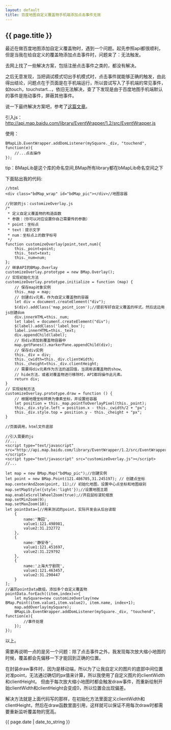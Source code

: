 ```yaml
---
layout: default
title: 百度地图自定义覆盖物手机端添加点击事件无效
---
```


<h2>{{ page.title }}</h2>

最近在做百度地图添加自定义覆盖物时，遇到一个问题。起先参照api都很顺利，但是当我在给自定义的覆盖物添加点击事件时，问题来了：无法触发。

去网上找了一些解决方案，包括注册点击事件之类的，都没有解决。

之后无意发现，当把调试模式切出手机模式时，点击事件就能够正确的触发，由此得出结论，问题点在于页面是在手机端运行，所以尝试写入了手机端的常见事件，如touch，touchstart...，依旧无法解决，查了下发现是由于百度地图手机端默认的事件是拖动事件，屏蔽其他事件。

说一下最终解决方案吧，参考了[这篇文章](http://www.catcoder.com/2017/07/28/bmap-myself-square-cannot-click/)。

引入js：http://api.map.baidu.com/library/EventWrapper/1.2/src/EventWrapper.js

使用：
```
BMapLib.EventWrapper.addDomListener(mySquare._div, "touchend", function(e){
    //...点击操作
});
```
tip：BMapLib是这个库的命名空间,BMap所有library都在bMapLib命名空间之下

下面贴出我的代码:
```
//html
<div class="bdMap_wrap" id="bdMap_pic"></div>//地图容器
```
```
//封装的js：customizeOverlay.js
/* 
 * 定义自定义覆盖物的构造函数
 * 参数：（你可以对应设置你自己需要传的参数）
 * point：坐标点
 * text：提示文字
 * num：坐标点上的数字标号
 */
function customizeOverlay(point,text,num){
    this._point=point;
    this._text=text;
    this._num=num;
};
// 继承API的BMap.Overlay 
customizeOverlay.prototype = new BMap.Overlay();
// 实现初始化方法  
customizeOverlay.prototype.initialize = function (map) {    
    // 保存map对象实例   
    this._map = map;        
    // 创建div元素，作为自定义覆盖物的容器   
    let div = document.createElement("div");    
    $(div).addClass('map_point_icon');//提前写好自定义覆盖的样式，然后这边用js创建dom
    div.innerHTML=this._num;
    let label = document.createElement("div");
    $(label).addClass('label_box');
    label.innerHTML=this._text;
    div.appendChild(label);
    // 将div添加到覆盖物容器中   
    map.getPanes().markerPane.appendChild(div);
    // 保存div实例   
    this._div = div;
    this._cwidth=this._div.clientWidth;
    this._cheight=this._div.clientHeight;
    // 需要将div元素作为方法的返回值，当调用该覆盖物的show、   
    // hide方法，或者对覆盖物进行移除时，API都将操作此元素。   
    return div;
}
// 实现绘制方法   
customizeOverlay.prototype.draw = function () {    
    // 根据地理坐标转换为像素坐标，并设置给容器    
    let position = this._map.pointToOverlayPixel(this._point);      
    this._div.style.left = position.x - this._cwidth/2 + "px";    
    this._div.style.top = position.y - this._cheight + "px";    
}
```
```
//页面调用，html文件底部

//引入需要的js
//...
<script type="text/javascript" src="http://api.map.baidu.com/library/EventWrapper/1.2/src/EventWrapper.js"></script>
<script type="text/javascript" src="customizeOverlay.js"></script>
//...

let map = new BMap.Map("bdMap_pic");//创建实例
let point = new BMap.Point(121.486705,31.245197); // 创建点坐标   
map.centerAndZoom(point, 11);// 初始化地图，设置中心点坐标和地图级别
map.setMapStyle({style:'light'});//设置地图主题
map.enableScrollWheelZoom(true);//开启鼠标滚轮缩放
map.setMinZoom(9);
map.setMaxZoom(18);
let pointData=[//用来测试的point，实际开发会从后台读取
    {
        name:'豫园',
        value1:121.498981,
        value2:31.232772
    },
    {
        name:'静安寺',
        value1:121.451697,
        value2:31.229792
    },
    {
        name:'上海大宁剧院',
        value1:121.463457,
        value2:31.290447
    }
];
//遍历pointData数组，添加多个自定义覆盖物
pointData.forEach((item,index)=>{
    let mySquare=new customizeOverlay(new BMap.Point(item.value1,item.value2), item.name, index+1);
    map.addOverlay(mySquare);
    BMapLib.EventWrapper.addDomListener(mySquare._div, "touchend", function(e){
        //事件处理
    });
});
```

以上。

需要再说明一点的是另一个问题：除了点击事件之外，我发现每次放大缩小地图的时候，覆盖都会先偏移一下才能回到正确的位置。

在封装draw事件时，因为是移动端，所以为了让我自定义的图片的底部中间位置对准point，无法通过确切的px值来计算，所以我使用了自定义图片的clientWidth和clientHeight。
但由于每次放大缩小地图时都会触发draw事件，而重新绘制开始clientWidth和clientHeight会变成0，所以位置会出现偏差。

解决方法就是上面代码写的那样，在初始化方法里面定义clientWidth和clientHeight，然后在draw函数里面引用，这样就可以保证不用每次draw时都需要重新监听覆盖物的宽高。

<p>{{ page.date | date_to_string }}</p>
